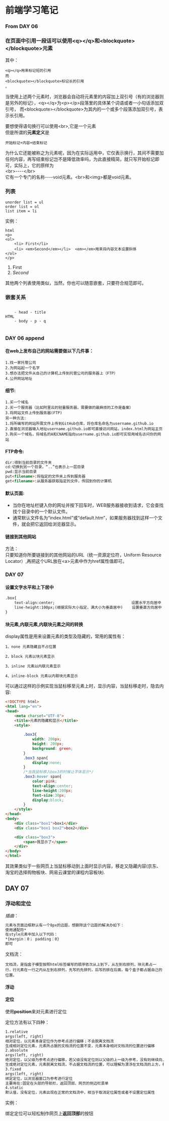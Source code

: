 # 前端学习笔记

### From DAY 06

### 在页面中引用一段话可以使用&#60;q&#62;&#60;/q&#62;和&#60;blockquote&#62;&#60;/blockquote&#62;元素
其中：
~~~
<q></q>用来标记短的引用
而
<blockquote></blockquote>标记长的引用
。
~~~
当使用上述两个元素时，浏览器会自动将元素里的内容加上双引号（有的浏览器则是另外的标记），&#60;q&#62;&#60;/q&#62;为&#60;p&#62;&#60;/p&#62;段落里的具体某个词语或者一小句话添加双引号，
而&#60;blockquote&#62;&#60;/blockquote&#62;为其内的一个或多个段落添加双引号，表示长引用。

要想使得语句换行可以使用&#60;br&#62;,它是一个元素  
但是所谓的**元素定义**是
~~~
开始标记+内容+结束标记
~~~
为什么它还能被称之为元素呢，因为在实际运用中，它仅表示换行，其间不需要加任何内容，再写结束标记岂不是降低效率吗，为此直接精简，就只写开始标记即可，实际上，它的原样为  
&#60;br&#62;----&#60;/br&#62;  
它有一个专门的名称----void元素。&#60;br&#62;和&#60;img&#62;都是void元素。


### 列表
~~~
unorder list = ul
order list = ol
list item = li
~~~

实例：
~~~
html
<p>
<ol>
    <li> First</li>
    <li> <em>Second</em></li>  <em></em>用来将内容文本设置斜体
</ol>
</p>
~~~
<p>
<ol>
    <li> First</li>
    <li> <em>Second</em></li>
</ol>

其他两个列表使用类似，当然，你也可以随意嵌套，只要符合规范即可。

### 嵌套关系
~~~
     
    - head - title
HTML
    - body - p - q
                      
~~~

### DAY 06 append

#### 在web上发布自己的网站需要做以下几件事：
~~~
1.找一家托管公司
2.为网站起一个名字
3.想办法把文件从自己的计算机上传到托管公司的服务器上（FTP）
4.公开网站地址
~~~

#### 细节:
```
1.买一个域名 
2.买一个服务器（比如阿里云的轻量服务器，需要做的最麻烦的工作是备案）
3.将网站文件上传到服务器(FTP)
另一种方法:
1.将所编写的网站所需文件上传到GitHub仓库，将仓库名命名为username.github.io
2.直接在浏览器输入地址username.github.io即可直接访问网站，index.html为网站主页
3.购买一个域名，将域名的A和CNAME指向username.github.io即可实现用域名访问你的网站
```
#### FTP命令:
```html
dir:得到当前目录的文件夹
cd:切换到另一个目录，“..”也表示上一层目录
pwd:显示当前目录
put<filename>:将指定的文件夹上传到服务器
get<filename>:从服务器获取指定的文件，传回到你的计算机
```
#### 默认页面:
- 当你在地址栏键入你的网址并按下回车时，WEB服务器接收到请求，它会查找找个目录中的一个默认文件。
- 通常默认文件名为“index.html”或“default.htm”，如果服务器找到这样一个文件，就会把它返回给浏览器显示。

#### 链接到其他网站
方法：  
只要知道你所要链接到的其他网站的URL（统一资源定位符，Uniform Resource Locator）,再把这个URL放在&#60;a&#62;元素中作为href属性值即可。

### DAY 07
#### 设置文字水平和上下居中
~~~html
.box{
    text-align:center;                                  设置水平方向居中
    line-height:100px;(根据实际大小指定，满大小为垂直居中)    设置垂直方向居中
}
~~~

#### 块元素,内联元素,内联块元素之间的转换

display属性是用来设置元素的类型及隐藏的，常用的属性有：
~~~
1、none 元素隐藏且不占位置

2、block 元素以块元素显示

3、inline 元素以内联元素显示

4、inline-block 元素以内联块元素显示
~~~
可以通过这样的示例实现当鼠标移至元素上时，显示内容，当鼠标移走时，隐去内容:
~~~html
<!DOCTYPE html>
<html lang="en">
<head>
    <meta charset="UTF-8">
    <title>元素的隐藏和显示</title>
    <style>
        
        .box3{
            width: 200px;
            height: 200px;
            background: green;
        }
        .box3 span{
            display:none;
        }
        /*当我鼠标移入box3的时候让字体显示*/
        .box3:hover span{
            color:pink;
            text-align:center;
            line-height:200px;
            font-size:30px;
            display:block;
        }
    </style>
</head>
<body>
    <div class="box1">box1</div>
    <div class="box1 box2">box2</div>

    <div class="box3">
        <span>我显示了</span>
    </div>
</body>
</html>
~~~
其效果类似于一些网页上当鼠标移动到上面时显示内容，移走又隐藏内容(京东、淘宝的选择购物板块、网易云课堂的课程内容板块).

## DAY 07

### 浮动和定位

*插曲*：

~~~~html
元素与页面边框默认有一个8px的边距，想删除这个边距的解决办如下：
使用通配符*
在style元素中加入以下代码：
*{margin：0； padding：0}
即可
~~~~

文档流：

~~~~
文档流，是指盒子模型按照html标签编写的顺序依次从上到下，从左到右排列，块元素占一行，行元素在一行之内从左到右排列，先写的先排列，后写的排在后面，每个盒子都占据自己的位置。
~~~~



#### 浮动



#### 定位

使用**position**来对元素进行定位

定位方法有以下四种：

~~~~html
1.relative 
args(left, right)
相对定位，以元素本身定位作为参考点进行偏移；不会脱离文档流
生成相对定位元素，元素所占据的文档流的位置不变，元素本身相对文档流的位置进行偏移
2.absolute 
args(left, right)
绝对定位，以父级为参考点进行偏移，若父级没有定位则以父级的上一级为参考，没有则继续向上寻找，直到找到body级；会脱离文档流，不占文档位置
生成绝对定位元素，元素脱离文档流，不占据文档流的位置，可以理解为漂浮在文档流的上方，相对于上一个设置了相对或者绝对或者固定定位的父级元素来进行定位，如果找不到，则相对于body元素进行定位。
3.fixed 
args(left, right)
绑定定位，以浏览器窗口为参考进行定位
主要用在:固定在头部的导航栏，返回顶部、网页的侧边栏菜单
4.static
默认值，没有定位，元素出现在正常的文档流中，相当于取消定位属性或者不设置定位属性
~~~~

实例：

绑定定位可以轻松制作网页上**返回顶部**的按钮

